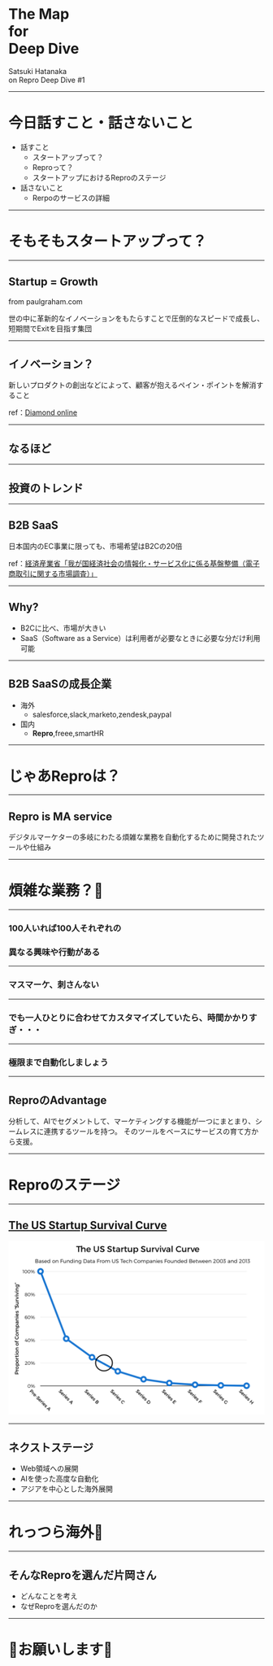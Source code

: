 # The Map<br>for<br>Deep Dive

Satsuki Hatanaka<br>
on Repro Deep Dive #1

---

# 今日話すこと・話さないこと
- 話すこと
  - スタートアップって？
  - Reproって？
  - スタートアップにおけるReproのステージ
- 話さないこと
  - Rerpoのサービスの詳細

---
    
# そもそもスタートアップって？

---

## Startup = Growth
from paulgraham.com

世の中に革新的なイノベーションをもたらすことで圧倒的なスピードで成長し、短期間でExitを目指す集団

---

## イノベーション？

新しいプロダクトの創出などによって、顧客が抱えるペイン・ポイントを解消すること

ref：[Diamond online](https://diamond.jp/articles/-/119041)

---

## なるほど

---

## 投資のトレンド

---

## B2B SaaS

日本国内のEC事業に限っても、市場希望はB2Cの20倍

ref：[経済産業省「我が国経済社会の情報化・サービス化に係る基盤整備（電子商取引に関する市場調査）」](http://www.meti.go.jp/press/2016/06/20160614001/20160614001.html)

---

## Why?

- B2Cに比べ、市場が大きい
- SaaS（Software as a Service）は利用者が必要なときに必要な分だけ利用可能

---

## B2B SaaSの成長企業

- 海外
  - salesforce,slack,marketo,zendesk,paypal
- 国内
  - **Repro**,freee,smartHR

---

# じゃあReproは？

---

## Repro is MA service

デジタルマーケターの多岐にわたる煩雑な業務を自動化するために開発されたツールや仕組み

---

# 煩雑な業務？🤔

---

### 100人いれば100人それぞれの
### 異なる興味や行動がある

---

### マスマーケ、刺さんない

---

### でも一人ひとりに合わせてカスタマイズしていたら、時間かかりすぎ・・・

---

### 極限まで自動化しましょう

---

## ReproのAdvantage

分析して、AIでセグメントして、マーケティングする機能が一つにまとまり、シームレスに連携するツールを持つ。
そのツールをベースにサービスの育て方から支援。

---

# Reproのステージ

---

## [The US Startup Survival Curve](https://jp.techcrunch.com/2017/05/20/20170517heres-how-likely-your-startup-is-to-get-acquired-at-any-stage/)

![](/assets/images/survival_curve.png)
    
---    

## ネクストステージ

- Web領域への展開
- AIを使った高度な自動化
- アジアを中心とした海外展開

---

# れっつら海外💪

---

## そんなReproを選んだ片岡さん

- どんなことを考え
- なぜReproを選んだのか

---

# 🤩お願いします🤩


